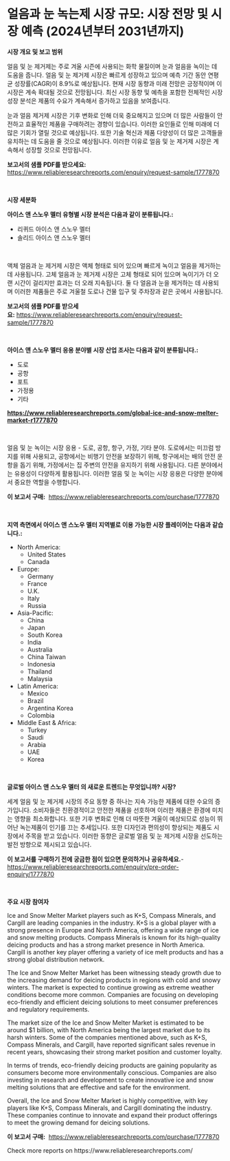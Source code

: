 <p><h1>얼음과 눈 녹는제 시장 규모: 시장 전망 및 시장 예측 (2024년부터 2031년까지)</h1></p><p><strong>시장 개요 및 보고 범위</strong></p>
<p><p>얼음 및 눈 제거제는 주로 겨울 시즌에 사용되는 화학 물질이며 눈과 얼음을 녹이는 데 도움을 줍니다. 얼음 및 눈 제거제 시장은 빠르게 성장하고 있으며 예측 기간 동안 연평균 성장률(CAGR)이 8.9%로 예상됩니다. 현재 시장 동향과 미래 전망은 긍정적이며 이 시장은 계속 확대될 것으로 전망됩니다. 최신 시장 동향 및 예측을 포함한 전체적인 시장 성장 분석은 제품의 수요가 계속해서 증가하고 있음을 보여줍니다.</p><p>눈과 얼음 제거제 시장은 기후 변화로 인해 더욱 중요해지고 있으며 더 많은 사람들이 안전하고 효율적인 제품을 구매하려는 경향이 있습니다. 이러한 요인들로 인해 미래에 더 많은 기회가 열릴 것으로 예상됩니다. 또한 기술 혁신과 제품 다양성이 더 많은 고객들을 유치하는 데 도움을 줄 것으로 예상됩니다. 이러한 이유로 얼음 및 눈 제거제 시장은 계속해서 성장할 것으로 전망됩니다.</p></p>
<p><strong>보고서의 샘플 PDF를 받으세요:</strong> <a href="https://www.reliableresearchreports.com/enquiry/request-sample/1777870">https://www.reliableresearchreports.com/enquiry/request-sample/1777870</a></p>
<p>&nbsp;</p>
<p><strong>시장 세분화</strong></p>
<p><strong>아이스 앤 스노우 멜터 유형별 시장 분석은 다음과 같이 분류됩니다.:</strong></p>
<p><ul><li>리퀴드 아이스 앤 스노우 멜터</li><li>솔리드 아이스 앤 스노우 멜터</li></ul></p>
<p>&nbsp;</p>
<p><p>액체 얼음과 눈 제거제 시장은 액체 형태로 되어 있으며 빠르게 녹이고 얼음을 제거하는 데 사용됩니다. 고체 얼음과 눈 제거제 시장은 고체 형태로 되어 있으며 녹이기가 더 오랜 시간이 걸리지만 효과는 더 오래 지속됩니다. 둘 다 얼음과 눈을 제거하는 데 사용되며 이러한 제품들은 주로 겨울철 도로나 건물 입구 및 주차장과 같은 곳에서 사용됩니다.</p></p>
<p><strong>보고서의 샘플 PDF를 받으세요:</strong>&nbsp;<a href="https://www.reliableresearchreports.com/enquiry/request-sample/1777870">https://www.reliableresearchreports.com/enquiry/request-sample/1777870</a></p>
<p>&nbsp;</p>
<p><strong> 아이스 앤 스노우 멜터 응용 분야별 시장 산업 조사는 다음과 같이 분류됩니다.:</strong></p>
<p><ul><li>도로</li><li>공항</li><li>포트</li><li>가정용</li><li>기타</li></ul></p>
<p><strong><a href="https://www.reliableresearchreports.com/global-ice-and-snow-melter-market-r1777870">https://www.reliableresearchreports.com/global-ice-and-snow-melter-market-r1777870</a></strong></p>
<p>&nbsp;</p>
<p><p>얼음 및 눈 녹이는 시장 응용 - 도로, 공항, 항구, 가정, 기타 분야. 도로에서는 미끄럼 방지를 위해 사용되고, 공항에서는 비행기 안전을 보장하기 위해, 항구에서는 배의 안전 운항을 돕기 위해, 가정에서는 집 주변의 안전을 유지하기 위해 사용됩니다. 다른 분야에서는 유용성이 다양하게 활용됩니다. 이러한 얼음 및 눈 녹이는 시장 응용은 다양한 분야에서 중요한 역할을 수행합니다.</p></p>
<p><strong>이 보고서 구매:</strong>&nbsp; <a href="https://www.reliableresearchreports.com/purchase/1777870">https://www.reliableresearchreports.com/purchase/1777870</a></p>
<p>&nbsp;</p>
<p><strong>지역 측면에서 아이스 앤 스노우 멜터 지역별로 이용 가능한 시장 플레이어는 다음과 같습니다.:</strong></p>
<p><ul>
    <li>
        North America:
        <ul>
            <li>United States</li>
            <li>Canada</li>
        </ul>
    </li>
    <li>
        Europe:
        <ul>
            <li>Germany</li>
            <li>France</li>
            <li>U.K.</li>
            <li>Italy</li>
            <li>Russia</li>
        </ul>
    </li>
    <li>
        Asia-Pacific:
        <ul>
            <li>China</li>
            <li>Japan</li>
            <li>South Korea</li>
            <li>India</li>
            <li>Australia</li>
            <li>China Taiwan</li>
            <li>Indonesia</li>
            <li>Thailand</li>
            <li>Malaysia</li>
        </ul>
    </li>
    <li>
        Latin America:
        <ul>
            <li>Mexico</li>
            <li>Brazil</li>
            <li>Argentina Korea</li>
            <li>Colombia</li>
        </ul>
    </li>
    <li>
        Middle East & Africa:
        <ul>
            <li>Turkey</li>
            <li>Saudi</li>
            <li>Arabia</li>
            <li>UAE</li>
            <li>Korea</li>
        </ul>
    </li>
    </ul></p>
<p>&nbsp;</p>
<p><strong>글로벌 아이스 앤 스노우 멜터 의 새로운 트렌드는 무엇입니까? 시장?</strong></p>
<p><p>세계 얼음 및 눈 제거제 시장의 주요 동향 중 하나는 지속 가능한 제품에 대한 수요의 증가입니다. 소비자들은 친환경적이고 안전한 제품을 선호하며 이러한 제품은 환경에 미치는 영향을 최소화합니다. 또한 기후 변화로 인해 더 따뜻한 겨울이 예상되므로 성능이 뛰어난 녹는제품이 인기를 끄는 추세입니다. 또한 디자인과 편의성이 향상되는 제품도 시장에서 주목을 받고 있습니다. 이러한 동향은 글로벌 얼음 및 눈 제거제 시장을 선도하는 발전 방향으로 제시되고 있습니다.</p></p>
<p><strong>이 보고서를 구매하기 전에 궁금한 점이 있으면 문의하거나 공유하세요.</strong>- <a href="https://www.reliableresearchreports.com/enquiry/pre-order-enquiry/1777870">https://www.reliableresearchreports.com/enquiry/pre-order-enquiry/1777870</a></p>
<p>&nbsp;</p>
<p><strong>주요 시장 참여자</strong></p>
<p><p>Ice and Snow Melter Market players such as K+S, Compass Minerals, and Cargill are leading companies in the industry. K+S is a global player with a strong presence in Europe and North America, offering a wide range of ice and snow melting products. Compass Minerals is known for its high-quality deicing products and has a strong market presence in North America. Cargill is another key player offering a variety of ice melt products and has a strong global distribution network.</p><p>The Ice and Snow Melter Market has been witnessing steady growth due to the increasing demand for deicing products in regions with cold and snowy winters. The market is expected to continue growing as extreme weather conditions become more common. Companies are focusing on developing eco-friendly and efficient deicing solutions to meet consumer preferences and regulatory requirements.</p><p>The market size of the Ice and Snow Melter Market is estimated to be around $1 billion, with North America being the largest market due to its harsh winters. Some of the companies mentioned above, such as K+S, Compass Minerals, and Cargill, have reported significant sales revenue in recent years, showcasing their strong market position and customer loyalty.</p><p>In terms of trends, eco-friendly deicing products are gaining popularity as consumers become more environmentally conscious. Companies are also investing in research and development to create innovative ice and snow melting solutions that are effective and safe for the environment.</p><p>Overall, the Ice and Snow Melter Market is highly competitive, with key players like K+S, Compass Minerals, and Cargill dominating the industry. These companies continue to innovate and expand their product offerings to meet the growing demand for deicing solutions.</p></p>
<p><strong>이 보고서 구매:</strong>&nbsp;&nbsp;<a href="https://www.reliableresearchreports.com/purchase/1777870">https://www.reliableresearchreports.com/purchase/1777870</a></p>
<p>Check more reports on https://www.reliableresearchreports.com/</p>